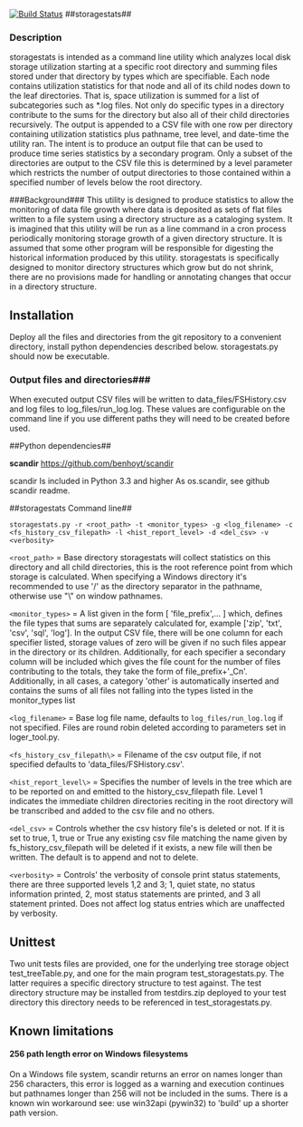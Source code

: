 [![Build Status](https://travis-ci.org/jayventi/storagestats.svg?branch=master)](https://travis-ci.org/jayventi/storagestats)
##storagestats##

### Description ###
storagestats is intended as a command line utility which analyzes local disk storage utilization starting at a specific root directory and summing files stored under that directory by types which are specifiable. Each node contains utilization statistics for that node and all of its child nodes down to the leaf directories. That is, space utilization is summed for a list of subcategories such as *.log files. Not only do specific types in a directory contribute to the sums for the directory but also all of their child directories recursively. The output is appended to a CSV file with one row per directory containing utilization statistics plus pathname, tree level, and date-time the utility ran. The intent is to produce an output file that can be used to produce time series statistics by a secondary program. Only a subset of the directories are output to the CSV file this is determined by a level parameter which restricts the number of output directories to those contained within a specified number of levels below the root directory.

###Background###
This utility is designed to produce statistics to allow the monitoring of data file growth where data is deposited as sets of flat files written to a file system using a directory structure as a cataloging system. It is imagined that this utility will be run as a line command in a cron process periodically monitoring storage growth of a given directory structure. It is assumed that some other program will be responsible for digesting the historical information produced by this utility. storagestats is specifically designed to monitor directory structures which grow but do not shrink, there are no provisions made for handling or annotating changes that occur in a directory structure.

## Installation ##
Deploy all the files and directories from the git repository to a convenient directory, install python dependencies described below. storagestats.py should now be executable.

### Output files and directories###
When executed output CSV files will be written to data_files/FSHistory.csv and log files to log_files/run_log.log. These values are configurable on the command line if you use different paths they will need to be created before used.


##Python dependencies##

**scandir**
https://github.com/benhoyt/scandir

scandir Is included in Python 3.3 and higher
As os.scandir, see github scandir readme.


##storagestats Command line##



    storagestats.py -r <root_path> -t <monitor_types> -g <log_filename> -c <fs_history_csv_filepath> -l <hist_report_level> -d <del_csv> -v <verbosity>

 `<root_path>` = Base directory storagestats will collect statistics on this directory and all child directories, this is the root reference point from which storage is calculated. When specifying a Windows directory it's recommended to use  '/' as the directory separator in the pathname, otherwise use "\\" on window pathnames.
 
 `<monitor_types>` = A list given in the form [ 'file_prefix',... ] which, defines the file types that sums are separately calculated for, example ['zip', 'txt', 'csv', 'sql', 'log']. In the output CSV file, there will be one column for each specifier listed, storage values of zero will be given if no such files appear in the directory or its children. Additionally, for each specifier a secondary column will be included which gives the file count for the number of files contributing to the totals, they take the form of file_prefix+'_Cn'. Additionally, in all cases, a category 'other' is automatically inserted and contains the sums of all files not falling into the types listed in the monitor_types list

 `<log_filename>` =  Base log file name, defaults to `log_files/run_log.log` if not specified. Files are round robin deleted according to parameters set in loger_tool.py.

 `<fs_history_csv_filepath\>` = Filename of the csv output file, if not specified defaults to 'data_files/FSHistory.csv'.

 `<hist_report_level\>` = Specifies the number of levels in the tree which are to be reported on and emitted to the history_csv_filepath file. Level 1 indicates the immediate children directories reciting in the root directory will be transcribed and added to the csv file and no others.

 `<del_csv>` = Controls whether the csv history file's is deleted or not. If it is set to true, 1, true or True any existing csv file matching the name given by fs_history_csv_filepath will be deleted if it exists, a new file will then be written. The default is to append and not to delete.

 `<verbosity>` = Controls' the verbosity of console print status statements, there are three supported levels 1,2 and 3;  1, quiet state, no status information printed, 2,  most status statements are printed, and 3  all statement printed.  Does not affect log status entries which are unaffected by verbosity.

## Unittest ##
Two unit tests files are provided, one for the underlying tree storage object test_treeTable.py, and one for the main program test_storagestats.py. The latter requires a specific directory structure to test against. The test directory structure may be installed from testdirs.zip deployed to your test directory this directory needs to be referenced in test_storagestats.py.

## Known limitations ##

#### 256 path length error on Windows filesystems ####
On a Windows file system, scandir returns an error on names longer than 256 characters, this error is logged as a warning and execution continues but pathnames longer than 256 will not be included in the sums. There is a known win workaround see: use win32api (pywin32) to 'build' up a shorter path version.
